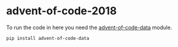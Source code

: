 # advent-of-code-2018

To run the code in here you need the [advent-of-code-data](https://github.com/wimglenn/advent-of-code-data) module.

```
pip install advent-of-code-data
```